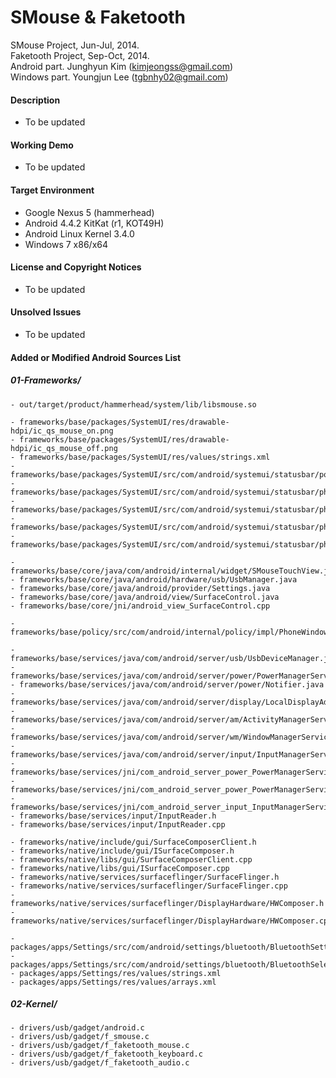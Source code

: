 # SMouse & Faketooth

SMouse Project, Jun-Jul, 2014.<br>
Faketooth Project, Sep-Oct, 2014.<br>
Android part. Junghyun Kim (kimjeongss@gmail.com)<br>
Windows part. Youngjun Lee (tgbnhy02@gmail.com)


#### Description

- To be updated


#### Working Demo

- To be updated


#### Target Environment

- Google Nexus 5 (hammerhead)
- Android 4.4.2 KitKat (r1, KOT49H)
- Android Linux Kernel 3.4.0
- Windows 7 x86/x64


#### License and Copyright Notices

- To be updated


#### Unsolved Issues

- To be updated


#### Added or Modified Android Sources List
##### 01-Frameworks/
```
- out/target/product/hammerhead/system/lib/libsmouse.so

- frameworks/base/packages/SystemUI/res/drawable-hdpi/ic_qs_mouse_on.png
- frameworks/base/packages/SystemUI/res/drawable-hdpi/ic_qs_mouse_off.png
- frameworks/base/packages/SystemUI/res/values/strings.xml
- frameworks/base/packages/SystemUI/src/com/android/systemui/statusbar/policy/MouseController.java
- frameworks/base/packages/SystemUI/src/com/android/systemui/statusbar/phone/QuickSettings.java
- frameworks/base/packages/SystemUI/src/com/android/systemui/statusbar/phone/QuickSettingsModel.java
- frameworks/base/packages/SystemUI/src/com/android/systemui/statusbar/phone/PhoneStatusBar.java
- frameworks/base/packages/SystemUI/src/com/android/systemui/statusbar/phone/SettingsPanelView.java

- frameworks/base/core/java/com/android/internal/widget/SMouseTouchView.java
- frameworks/base/core/java/android/hardware/usb/UsbManager.java
- frameworks/base/core/java/android/provider/Settings.java
- frameworks/base/core/java/android/view/SurfaceControl.java
- frameworks/base/core/jni/android_view_SurfaceControl.cpp

- frameworks/base/policy/src/com/android/internal/policy/impl/PhoneWindowManager.java

- frameworks/base/services/java/com/android/server/usb/UsbDeviceManager.java
- frameworks/base/services/java/com/android/server/power/PowerManagerService.java
- frameworks/base/services/java/com/android/server/power/Notifier.java
- frameworks/base/services/java/com/android/server/display/LocalDisplayAdapter.java
- frameworks/base/services/java/com/android/server/am/ActivityManagerService.java
- frameworks/base/services/java/com/android/server/wm/WindowManagerService.java
- frameworks/base/services/java/com/android/server/input/InputManagerService.java
- frameworks/base/services/jni/com_android_server_power_PowerManagerService.h
- frameworks/base/services/jni/com_android_server_power_PowerManagerService.cpp
- frameworks/base/services/jni/com_android_server_input_InputManagerService.cpp
- frameworks/base/services/input/InputReader.h
- frameworks/base/services/input/InputReader.cpp

- frameworks/native/include/gui/SurfaceComposerClient.h
- frameworks/native/include/gui/ISurfaceComposer.h
- frameworks/native/libs/gui/SurfaceComposerClient.cpp
- frameworks/native/libs/gui/ISurfaceComposer.cpp
- frameworks/native/services/surfaceflinger/SurfaceFlinger.h
- frameworks/native/services/surfaceflinger/SurfaceFlinger.cpp
- frameworks/native/services/surfaceflinger/DisplayHardware/HWComposer.h
- frameworks/native/services/surfaceflinger/DisplayHardware/HWComposer.cpp

- packages/apps/Settings/src/com/android/settings/bluetooth/BluetoothSettings.java
- packages/apps/Settings/src/com/android/settings/bluetooth/BluetoothSelectHostFragment.java
- packages/apps/Settings/res/values/strings.xml
- packages/apps/Settings/res/values/arrays.xml

```


##### 02-Kernel/
```
- drivers/usb/gadget/android.c
- drivers/usb/gadget/f_smouse.c
- drivers/usb/gadget/f_faketooth_mouse.c
- drivers/usb/gadget/f_faketooth_keyboard.c
- drivers/usb/gadget/f_faketooth_audio.c
```
